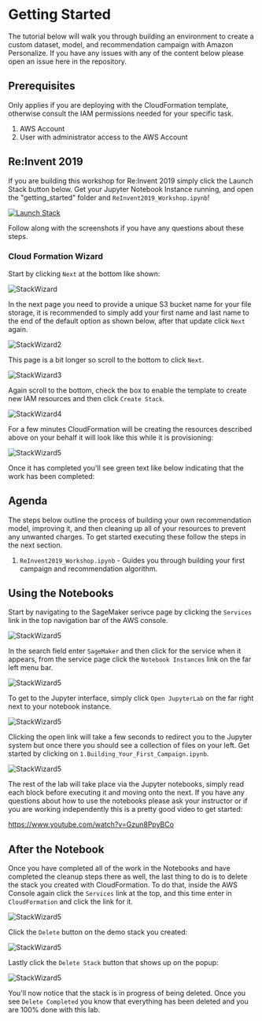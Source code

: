 # Getting Started

The tutorial below will walk you through building an environment to create a custom dataset, model, and recommendation campaign with Amazon Personalize. If you have any issues with any of the content below please open an issue here in the repository.

## Prerequisites

Only applies if you are deploying with the CloudFormation template, otherwise consult the IAM permissions needed for your specific task.

1. AWS Account
2. User with administrator access to the AWS Account

## Re:Invent 2019

If you are building this workshop for Re:Invent 2019 simply click the Launch Stack button below. Get your Jupyter Notebook Instance running, and open the "getting_started" folder and `ReInvent2019_Workshop.ipynb`!

[![Launch Stack](https://s3.amazonaws.com/cloudformation-examples/cloudformation-launch-stack.png)](https://console.aws.amazon.com/cloudformation/home#/stacks/new?stackName=PersonalizeDemo&templateURL=https://chriskingpartnershare.s3.amazonaws.com/RI_PersonalizeWorkshop.yaml)

Follow along with the screenshots if you have any questions about these steps.

### Cloud Formation Wizard

Start by clicking `Next` at the bottom like shown:

![StackWizard](static/imgs/img1.png)

In the next page you need to provide a unique S3 bucket name for your file storage, it is recommended to simply add your first name and last name to the end of the default option as shown below, after that update click `Next` again.

![StackWizard2](static/imgs/img3.png)

This page is a bit longer so scroll to the bottom to click `Next`.

![StackWizard3](static/imgs/img4.png)

Again scroll to the bottom, check the box to enable the template to create new IAM resources and then click `Create Stack`.

![StackWizard4](static/imgs/img5.png)

For a few minutes CloudFormation will be creating the resources described above on your behalf it will look like this while it is provisioning:

![StackWizard5](static/imgs/img6.png)

Once it has completed you'll see green text like below indicating that the work has been completed:

## Agenda

The steps below outline the process of building your own recommendation model, improving it, and then cleaning up all of your resources to prevent any unwanted charges. To get started executing these follow the steps in the next section.

1. `ReInvent2019_Workshop.ipynb`  - Guides you through building your first campaign and recommendation algorithm. 

## Using the Notebooks

Start by navigating to the SageMaker serivce page by clicking the `Services` link in the top navigation bar of the AWS console.

![StackWizard5](static/imgs/img9.png)

In the search field enter `SageMaker` and then click for the service when it appears, from the service page click the `Notebook Instances` link on the far left menu bar.

![StackWizard5](static/imgs/img10.png)

To get to the Jupyter interface, simply click `Open JupyterLab` on the far right next to your notebook instance.

![StackWizard5](static/imgs/img11.png)

Clicking the open link will take a few seconds to redirect you to the Jupyter system but once there you should see a collection of files on your left. Get started by clicking on `1.Building_Your_First_Campaign.ipynb`.

![StackWizard5](static/imgs/img12.png)

The rest of the lab will take place via the Jupyter notebooks, simply read each block before executing it and moving onto the next. If you have any questions about how to use the notebooks please ask your instructor or if you are working independently this is a pretty good video to get started:

https://www.youtube.com/watch?v=Gzun8PpyBCo

## After the Notebook

Once you have completed all of the work in the Notebooks and have completed the cleanup steps there as well, the last thing to do is to delete the stack you created with CloudFormation. To do that, inside the AWS Console again click the `Services` link at the top, and this time enter in `CloudFormation` and click the link for it.

![StackWizard5](static/imgs/img9.png)

Click the `Delete` button on the demo stack you created:

![StackWizard5](static/imgs/img13.png)

Lastly click the `Delete Stack` button that shows up on the popup:

![StackWizard5](static/imgs/img14.png)

You'll now notice that the stack is in progress of being deleted. Once you see `Delete Completed` you know that everything has been deleted and you are 100% done with this lab.

